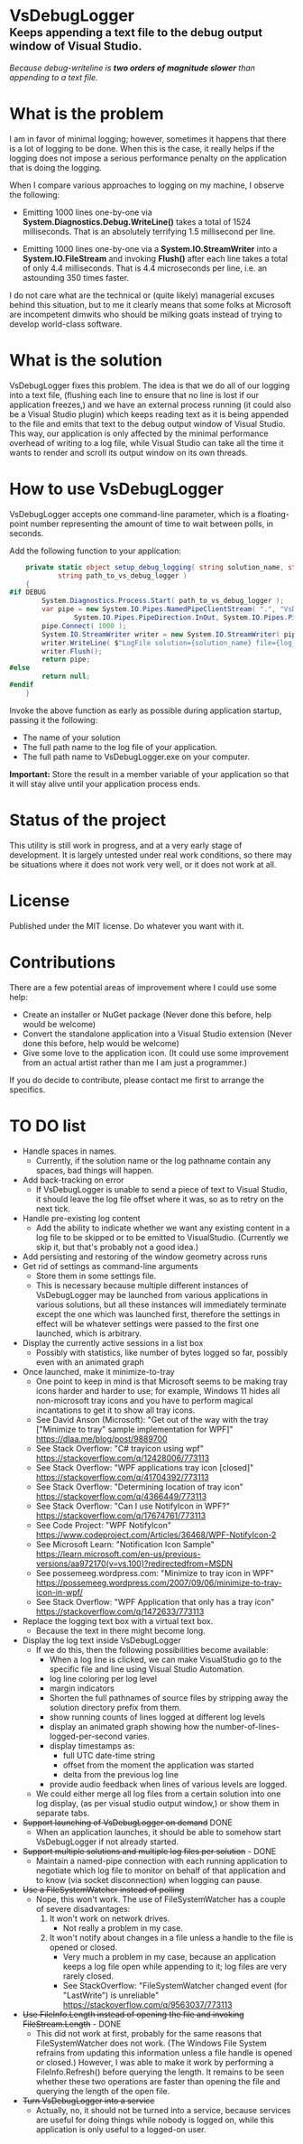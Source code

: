 ﻿# VsDebugLogger<br><sup><sub>Keeps appending a text file to the debug output window of Visual Studio.</sup></sub>

*Because debug-writeline is **two orders of magnitude slower** than appending to a text file.*

# What is the problem

I am in favor of minimal logging; however, sometimes it happens that there is a lot of logging to be done. When this is the case, it really helps if the logging does not impose a serious performance penalty on the application that is doing the logging.

When I compare various approaches to logging on my machine, I observe the following:

- Emitting 1000 lines one-by-one via **System.Diagnostics.Debug.WriteLine()** takes a total of 1524 milliseconds. That is an absolutely terrifying 1.5 millisecond per line.

- Emitting 1000 lines one-by-one via a **System.IO.StreamWriter** into a **System.IO.FileStream** and invoking **Flush()** after each line takes a total of only 4.4 milliseconds. That is 4.4 microseconds per line, i.e. an astounding 350 times faster.

I do not care what are the technical or (quite likely) managerial excuses behind this situation, but to me it clearly means that some folks at Microsoft are incompetent dimwits who should be milking goats instead of trying to develop world-class software.

# What is the solution

VsDebugLogger fixes this problem. The idea is that we do all of our logging into a text file, (flushing each line to ensure that no line is lost if our application freezes,) and we have an external process running (it could also be a Visual Studio plugin) which keeps reading text as it is being appended to the file and emits that text to the debug output window of Visual Studio. This way, our application is only affected by the minimal performance overhead of writing to a log file, while Visual Studio can take all the time it wants to render and scroll its output window on its own threads.

# How to use VsDebugLogger

VsDebugLogger accepts one command-line parameter, which is a floating-point number representing the amount of time to wait between polls, in seconds.

Add the following function to your application:
```csharp
	private static object setup_debug_logging( string solution_name, string log_file_pathname, //
			string path_to_vs_debug_logger )
	{
#if DEBUG
		System.Diagnostics.Process.Start( path_to_vs_debug_logger );
		var pipe = new System.IO.Pipes.NamedPipeClientStream( ".", "VsDebugLogger", //
				System.IO.Pipes.PipeDirection.InOut, System.IO.Pipes.PipeOptions.None );
		pipe.Connect( 1000 );
		System.IO.StreamWriter writer = new System.IO.StreamWriter( pipe );
		writer.WriteLine( $"LogFile solution={solution_name} file={log_file_pathname}" );
		writer.Flush();
		return pipe;
#else
		return null;
#endif
	}
```
Invoke the above function as early as possible during application startup, passing it the following:

- The name of your solution
- The full path name to the log file of your application.
- The full path name to VsDebugLogger.exe on your computer.

**Important:** Store the result in a member variable of your application so that it will stay alive until your application process ends.

# Status of the project

This utility is still work in progress, and at a very early stage of development. It is largely untested under real work conditions, so there may be situations where it does not work very well, or it does not work at all.

# License

Published under the MIT license. Do whatever you want with it.

# Contributions

There are a few potential areas of improvement where I could use some help:

- Create an installer or NuGet package (Never done this before, help would be welcome)
- Convert the standalone application into a Visual Studio extension (Never done this before, help would be welcome)
- Give some love to the application icon. (It could use some improvement from an actual artist rather than me I am just a programmer.)

If you do decide to contribute, please contact me first to arrange the specifics.

# TO DO list

- Handle spaces in names.
    - Currently, if the solution name or the log pathname contain any spaces, bad things will happen.
- Add back-tracking on error
    - If VsDebugLogger is unable to send a piece of text to Visual Studio, it should leave the log file offset where it was, so as to retry on the next tick.
- Handle pre-existing log content
    - Add the ability to indicate whether we want any existing content in a log file to be skipped or to be emitted to VisualStudio. (Currently we skip it, but that's probably not a good idea.)
- Add persisting and restoring of the window geometry across runs
- Get rid of settings as command-line arguments
    - Store them in some settings file. 
	- This is necessary because multiple different instances of VsDebugLogger may be launched from various applications in various solutions, but all these instances will immediately terminate except the one which was launched first, therefore the settings in effect will be whatever settings were passed to the first one launched, which is arbitrary.
- Display the currently active sessions in a list box
    - Possibly with statistics, like number of bytes logged so far, possibly even with an animated graph
- Once launched, make it minimize-to-tray
  - One point to keep in mind is that Microsoft seems to be making tray icons harder and harder to use; for example, Windows 11 hides all non-microsoft tray icons and you have to perform magical incantations to get it to show all tray icons.
  - See David Anson (Microsoft): "Get out of the way with the tray ["Minimize to tray" sample implementation for WPF]" https://dlaa.me/blog/post/9889700
  - See Stack Overflow: "C# trayicon using wpf" https://stackoverflow.com/q/12428006/773113
  - See Stack Overflow: "WPF applications tray icon [closed]" https://stackoverflow.com/q/41704392/773113
  - See Stack Overflow: "Determining location of tray icon" https://stackoverflow.com/q/4366449/773113
  - See Stack Overflow: "Can I use NotifyIcon in WPF?" https://stackoverflow.com/q/17674761/773113
  - See Code Project: "WPF NotifyIcon" https://www.codeproject.com/Articles/36468/WPF-NotifyIcon-2
  - See Microsoft Learn: "Notification Icon Sample" https://learn.microsoft.com/en-us/previous-versions/aa972170(v=vs.100)?redirectedfrom=MSDN
  - See possemeeg.wordpress.com: "Minimize to tray icon in WPF" https://possemeeg.wordpress.com/2007/09/06/minimize-to-tray-icon-in-wpf/
  - See Stack Overflow: "WPF Application that only has a tray icon" https://stackoverflow.com/q/1472633/773113
- Replace the logging text box with a virtual text box.
    - Because the text in there might become long.
- Display the log text inside VsDebugLogger
    - If we do this, then the following possibilities become available:
    	- When a log line is clicked, we can make VisualStudio go to the specific file and line using Visual Studio Automation.
    	- log line coloring per log level
		- margin indicators
		- Shorten the full pathnames of source files by stripping away the solution directory prefix from them.
		- show running counts of lines logged at different log levels
		- display an animated graph showing how the number-of-lines-logged-per-second varies.
		- display timestamps as:
    		- full UTC date-time string
			- offset from the moment the application was started
			- delta from the previous log line
		- provide audio feedback when lines of various levels are logged.
	- We could either merge all log files from a certain solution into one log display, (as per visual studio output window,) or show them in separate tabs.
- ~~Support launching of VsDebugLogger on demand~~ DONE
    - When an application launches, it should be able to somehow start VsDebugLogger if not already started.
- ~~Support multiple solutions and multiple log files per solution~~ - DONE
    - Maintain a named-pipe connection with each running application to negotiate which log file to monitor on behalf of that application and to know (via socket disconnection) when logging can pause.
- ~~Use a FileSystemWatcher instead of polling~~
    - Nope, this won't work. The use of FileSystemWatcher has a couple of severe disadvantages:
    	1. It won't work on network drives.
    		- Not really a problem in my case.
		1. It won't notify about changes in a file unless a handle to the file is opened or closed.
    		- Very much a problem in my case, because an application keeps a log file open while appending to it; log files are very rarely closed.
    		- See StackOverflow: "FileSystemWatcher changed event (for "LastWrite") is unreliable" https://stackoverflow.com/q/9563037/773113
- ~~Use FileInfo.Length instead of opening the file and invoking FileStream.Length~~ - DONE
    - This did not work at first, probably for the same reasons that FileSystemWatcher does not work. (The Windows File System refrains from updating this information unless a file handle is opened or closed.) However, I was able to make it work by performing a FileInfo.Refresh() before querying the length. It remains to be seen whether these two operations are faster than opening the file and querying the length of the open file.
- ~~Turn VsDebugLogger into a service~~
	- Actually, no, it should not be turned into a service, because services are useful for doing things while nobody is logged on, while this application is only useful to a logged-on user.
